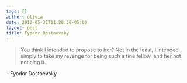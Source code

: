 ```yaml
---
tags: []
author: olivia
date: 2012-05-31T11:28:36-05:00
layout: post
title: Fyodor Dostoevsky
---
```


> You think I intended to propose to her? Not in the least, I intended simply to take my revenge for being such a fine fellow, and her not noticing it.

– Fyodor Dostoevsky
